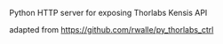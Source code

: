 Python HTTP server for exposing Thorlabs Kensis API

adapted from https://github.com/rwalle/py_thorlabs_ctrl